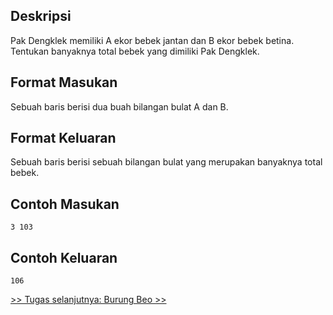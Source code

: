 ## Deskripsi

Pak Dengklek memiliki A ekor bebek jantan dan B ekor bebek betina. Tentukan banyaknya total bebek yang dimiliki Pak Dengklek.

## Format Masukan

Sebuah baris berisi dua buah bilangan bulat A dan B.

## Format Keluaran

Sebuah baris berisi sebuah bilangan bulat yang merupakan banyaknya total bebek.

## Contoh Masukan

```
3 103
```

## Contoh Keluaran

```
106
```

[&gt;&gt; Tugas selanjutnya: Burung Beo &gt;&gt;](1.2-BurungBeo.md)
